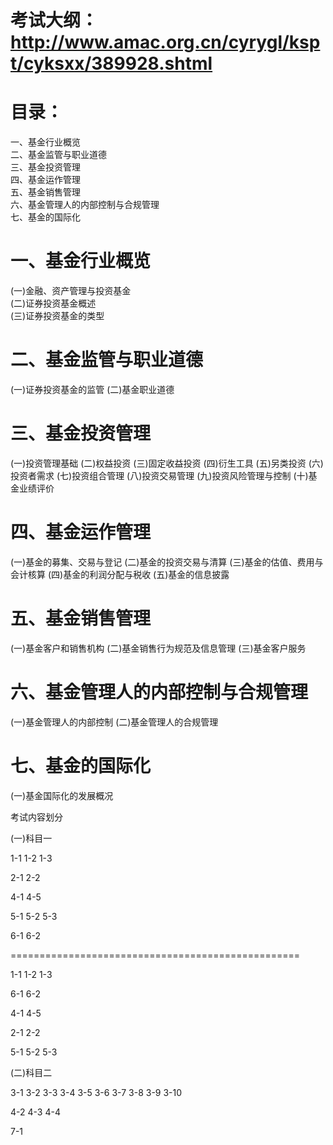 考试大纲：http://www.amac.org.cn/cyrygl/kspt/cyksxx/389928.shtml
==========================================================
# 目录：
  一、基金行业概览   
  二、基金监管与职业道德   
  三、基金投资管理  
  四、基金运作管理  
  五、基金销售管理   
  六、基金管理人的内部控制与合规管理       
  七、基金的国际化  

# 一、基金行业概览  
(一)金融、资产管理与投资基金  
(二)证券投资基金概述  
(三)证券投资基金的类型


# 二、基金监管与职业道德

(一)证券投资基金的监管
(二)基金职业道德

# 三、基金投资管理

(一)投资管理基础
(二)权益投资
(三)固定收益投资
(四)衍生工具
(五)另类投资
(六)投资者需求
(七)投资组合管理
(八)投资交易管理
(九)投资风险管理与控制
(十)基金业绩评价


# 四、基金运作管理

(一)基金的募集、交易与登记
(二)基金的投资交易与清算
(三)基金的估值、费用与会计核算
(四)基金的利润分配与税收
(五)基金的信息披露

# 五、基金销售管理

(一)基金客户和销售机构
(二)基金销售行为规范及信息管理
(三)基金客户服务

# 六、基金管理人的内部控制与合规管理
(一)基金管理人的内部控制
(二)基金管理人的合规管理

# 七、基金的国际化  
(一)基金国际化的发展概况


考试内容划分

(一)科目一

1-1
1-2
1-3

2-1
2-2

4-1
4-5

5-1
5-2
5-3

6-1
6-2

==================================================

1-1
1-2
1-3

6-1
6-2

4-1
4-5

2-1
2-2

5-1
5-2
5-3

(二)科目二

3-1
3-2
3-3
3-4
3-5
3-6
3-7
3-8
3-9
3-10

4-2
4-3
4-4

7-1


